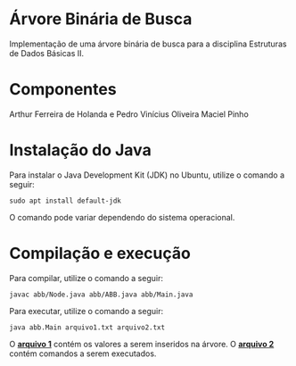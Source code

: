 # Árvore Binária de Busca
Implementação de uma árvore binária de busca para a disciplina Estruturas de Dados Básicas II.

# Componentes
Arthur Ferreira de Holanda e Pedro Vinícius Oliveira Maciel Pinho

# Instalação do Java
Para instalar o Java Development Kit (JDK) no Ubuntu, utilize o comando a seguir:
```
sudo apt install default-jdk
```
O comando pode variar dependendo do sistema operacional.

# Compilação e execução 
Para compilar, utilize o comando a seguir:
```
javac abb/Node.java abb/ABB.java abb/Main.java
```

Para executar, utilize o comando a seguir:
```
java abb.Main arquivo1.txt arquivo2.txt
```
O [**arquivo 1**](arquivo1.txt) contém os valores a serem inseridos na árvore.
O [**arquivo 2**](arquivo2.txt) contém comandos a serem executados.
